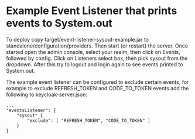 Example Event Listener that prints events to System.out
=======================================================

To deploy copy target/event-listener-sysout-example.jar to standalone/configuration/providers. 
Then start (or restart) the server. Once started open the admin console, select your realm, then click on Events, 
followed by config. Click on Listeners select box, then pick sysout from the dropdown. After this try to logout and 
login again to see events printed to System.out.

The example event listener can be configured to exclude certain events, for example to exclude REFRESH_TOKEN and
CODE_TO_TOKEN events add the following to keycloak-server.json:

    ...
    "eventsListener": {
        "sysout" {
            "exclude": [ "REFRESH_TOKEN", "CODE_TO_TOKEN" ]
        }
    }
